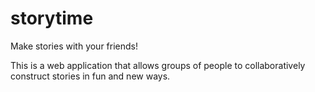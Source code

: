 storytime
=========

Make stories with your friends!


This is a web application that allows groups of people to collaboratively construct stories in fun and new ways.
